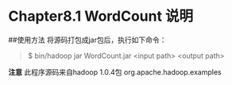 #  Chapter8.1 WordCount 说明

##使用方法
将源码打包成jar包后，执行如下命令：
>$ bin/hadoop jar WordCount.jar <input path\> <output path\>

**注意** 此程序源码来自hadoop 1.0.4包 org.apache.hadoop.examples